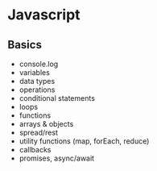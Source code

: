 # Javascript

## Basics
- console.log
- variables
- data types
- operations
- conditional statements
- loops
- functions
- arrays & objects
- spread/rest
- utility functions (map, forEach, reduce)
- callbacks
- promises, async/await
